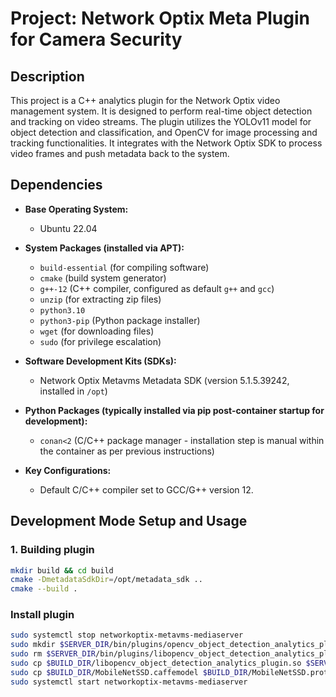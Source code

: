 # Project: Network Optix Meta Plugin for Camera Security

## Description

This project is a C++ analytics plugin for the Network Optix video management system. It is designed to perform real-time object detection and tracking on video streams. The plugin utilizes the YOLOv11 model for object detection and classification, and OpenCV for image processing and tracking functionalities. It integrates with the Network Optix SDK to process video frames and push metadata back to the system.

## Dependencies
* **Base Operating System:**
    * Ubuntu 22.04

* **System Packages (installed via APT):**
    * `build-essential` (for compiling software)
    * `cmake` (build system generator)
    * `g++-12` (C++ compiler, configured as default `g++` and `gcc`)
    * `unzip` (for extracting zip files)
    * `python3.10`
    * `python3-pip` (Python package installer)
    * `wget` (for downloading files)
    * `sudo` (for privilege escalation)
    
* **Software Development Kits (SDKs):**
    * Network Optix Metavms Metadata SDK (version 5.1.5.39242, installed in `/opt`)

* **Python Packages (typically installed via pip post-container startup for development):**
    * `conan<2` (C/C++ package manager - installation step is manual within the container as per previous instructions)

* **Key Configurations:**
    * Default C/C++ compiler set to GCC/G++ version 12.

## Development Mode Setup and Usage

### 1. Building plugin

```bash
mkdir build && cd build
cmake -DmetadataSdkDir=/opt/metadata_sdk .. 
cmake --build . 
```

### Install plugin

```bash
sudo systemctl stop networkoptix-metavms-mediaserver
sudo mkdir $SERVER_DIR/bin/plugins/opencv_object_detection_analytics_plugin
sudo rm $SERVER_DIR/bin/plugins/libopencv_object_detection_analytics_plugin.so
sudo cp $BUILD_DIR/libopencv_object_detection_analytics_plugin.so $SERVER_DIR/bin/plugins/opencv_object_detection_analytics_plugin
sudo cp $BUILD_DIR/MobileNetSSD.caffemodel $BUILD_DIR/MobileNetSSD.prototxt $SERVER_DIR/bin/plugins/opencv_object_detection_analytics_plugin
sudo systemctl start networkoptix-metavms-mediaserver
```
